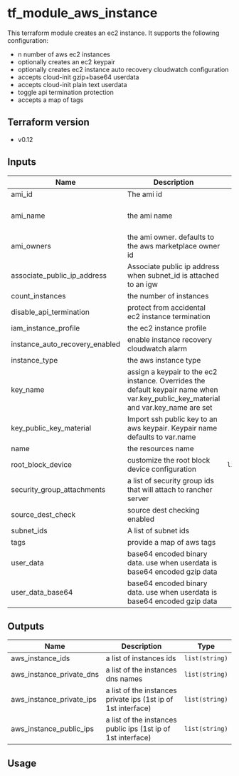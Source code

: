 # tf_module_aws_instance
This terraform module creates an ec2 instance. It supports the following configuration:

* n number of aws ec2 instances
* optionally creates an ec2 keypair
* optionally creates ec2 instance auto recovery cloudwatch configuration
* accepts cloud-init gzip+base64 userdata
* accepts cloud-init plain text userdata
* toggle api termination protection
* accepts a map of tags

## Terraform version

* v0.12


## Inputs

| Name | Description | Type | Default | Required |
|------|-------------|:----:|:-----:|:-----:|
| ami\_id | The ami id | `string` | `""` | no |
| ami\_name | the ami name | `string` | `"ubuntu/images/hvm-ssd/ubuntu-xenial-16.04-amd64-server*"` | no |
| ami\_owners | the ami owner. defaults to the aws marketplace owner id | `list(string)` | `["679593333241"]` | no |
| associate\_public\_ip\_address | Associate public ip address when subnet_id is attached to an igw | `bool` | `true` | no |
| count\_instances | the number of instances | `bool` | `"1"` | no |
| disable\_api\_termination | protect from accidental ec2 instance termination | `bool` | `false` | no |
| iam\_instance\_profile | the ec2 instance profile | `string` | `""` | no |
| instance\_auto\_recovery\_enabled | enable instance recovery cloudwatch alarm | `bool` | `false` | no |
| instance\_type | the aws instance type | `string` | `"t2.medium"` | no |
| key\_name | assign a keypair to the ec2 instance. Overrides the default keypair name when var.key_public_key_material and var.key_name are set | `string` | `""` | no |
| key\_public\_key\_material | Import ssh public key to an aws keypair. Keypair name defaults to var.name | `string` | `""` | no |
| name | the resources name | `string` | n/a | yes |
| root\_block\_device | customize the root block device configuration | `list(map(string))` | `[]` | no |
| security\_group\_attachments | a list of security group ids that will attach to rancher server | `list(string)` | `[]` | no |
| source\_dest\_check | source dest checking enabled | `string` | `"true"` | no |
| subnet\_ids | A list of subnet ids | `list(string)` | n/a | yes |
| tags | provide a map of aws tags | `map(string)` | `{}` | no |
| user\_data | base64 encoded binary data. use when userdata is base64 encoded gzip data | `string` | `""` | no |
| user\_data\_base64 | base64 encoded binary data. use when userdata is base64 encoded gzip data | `string` | `""` | no |

## Outputs

| Name | Description | Type |
|------|-------------|:------:|
| aws\_instance\_ids |  a list of instances ids | `list(string)` |
| aws\_instance\_private\_dns | a list of the instances dns names  | `list(string)` |
| aws\_instance\_private\_ips | a list of the instances private ips (1st ip of 1st interface) | `list(string)` |
| aws\_instance\_public\_ips | a list of the instances public ips (1st ip of 1st interface) | `list(string)` |

## Usage
```

```
